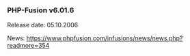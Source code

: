 ### PHP-Fusion v6.01.6
Release date: 05.10.2006

News: https://www.phpfusion.com/infusions/news/news.php?readmore=354
